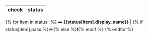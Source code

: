 check    | status
---------|--------
{% for item in status -%}
:arrow_right: **{{status[item].display_name}}** | {% if status[item].pass %}:sunny:{% else %}:exclamation:{% endif %}
{% endfor %}
